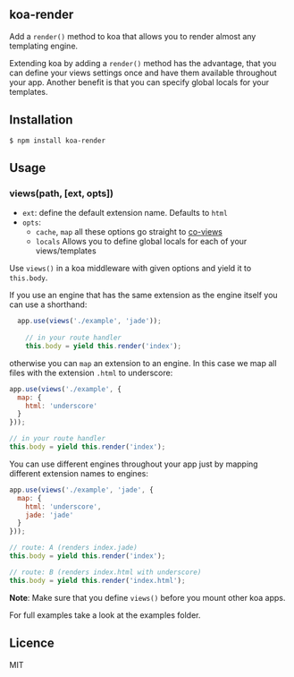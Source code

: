 ## koa-render
 
Add a `render()` method to koa that allows you to render almost any templating engine.
 
Extending koa by adding a `render()` method has the advantage, that you can define your views settings once and have them available throughout your app. Another benefit is that you can specify global locals for your templates.
 
## Installation
 
    $ npm install koa-render
 
## Usage
 
### views(path, [ext, opts])
 
* `ext`: define the default extension name. Defaults to `html`
* `opts`:
  * `cache`, `map` all these options go straight to [co-views](https://github.com/visionmedia/co-views)
  * `locals` Allows you to define global locals for each of your views/templates
 
Use `views()` in a koa middleware with given options and yield it to `this.body`.

If you use an engine that has the same extension as the engine itself you can use a shorthand:

```javascript
  app.use(views('./example', 'jade'));
    
    // in your route handler
    this.body = yield this.render('index');
```

otherwise you can `map` an extension to an engine. In this case we map all files with the extension `.html` to underscore:

```javascript
app.use(views('./example', {
  map: {
    html: 'underscore'
  }
}));

// in your route handler
this.body = yield this.render('index');
```

You can use different engines throughout your app just by mapping different extension names to engines:

```javascript
app.use(views('./example', 'jade', {
  map: {
    html: 'underscore',
    jade: 'jade'
  }
}));

// route: A (renders index.jade)
this.body = yield this.render('index');

// route: B (renders index.html with underscore)
this.body = yield this.render('index.html');
```

__Note__: Make sure that you define `views()` before you mount other koa apps.
 
For full examples take a look at the examples folder.
 
## Licence
 
MIT
